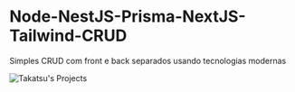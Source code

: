 # Node-NestJS-Prisma-NextJS-Tailwind-CRUD
Simples CRUD com front e back separados usando tecnologias modernas

![Takatsu's Projects](./documentacao_imagens/takatsu-projects.png)

